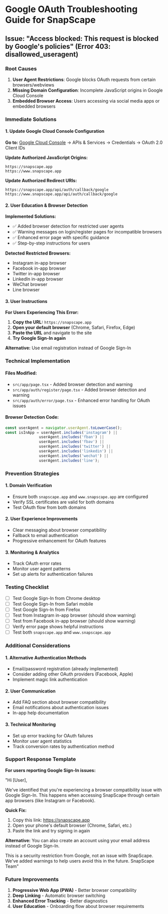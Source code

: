 # Google OAuth Troubleshooting Guide for SnapScape

## Issue: "Access blocked: This request is blocked by Google's policies" (Error 403: disallowed_useragent)

### Root Causes
1. **User Agent Restrictions**: Google blocks OAuth requests from certain browsers/webviews
2. **Missing Domain Configuration**: Incomplete JavaScript origins in Google Cloud Console
3. **Embedded Browser Access**: Users accessing via social media apps or embedded browsers

### Immediate Solutions

#### 1. Update Google Cloud Console Configuration

**Go to:** [Google Cloud Console](https://console.cloud.google.com/) → APIs & Services → Credentials → OAuth 2.0 Client IDs

**Update Authorized JavaScript Origins:**
```
https://snapscape.app
https://www.snapscape.app
```

**Update Authorized Redirect URIs:**
```
https://snapscape.app/api/auth/callback/google
https://www.snapscape.app/api/auth/callback/google
```

#### 2. User Education & Browser Detection

**Implemented Solutions:**
- ✅ Added browser detection for restricted user agents
- ✅ Warning messages on login/register pages for incompatible browsers
- ✅ Enhanced error page with specific guidance
- ✅ Step-by-step instructions for users

**Detected Restricted Browsers:**
- Instagram in-app browser
- Facebook in-app browser
- Twitter in-app browser
- LinkedIn in-app browser
- WeChat browser
- Line browser

#### 3. User Instructions

**For Users Experiencing This Error:**

1. **Copy the URL:** `https://snapscape.app`
2. **Open your default browser** (Chrome, Safari, Firefox, Edge)
3. **Paste the URL** and navigate to the site
4. **Try Google Sign-In again**

**Alternative:** Use email registration instead of Google Sign-In

### Technical Implementation

#### Files Modified:
- `src/app/page.tsx` - Added browser detection and warning
- `src/app/auth/register/page.tsx` - Added browser detection and warning
- `src/app/auth/error/page.tsx` - Enhanced error handling for OAuth issues

#### Browser Detection Code:
```javascript
const userAgent = navigator.userAgent.toLowerCase();
const isInApp = userAgent.includes('instagram') || 
               userAgent.includes('fban') || 
               userAgent.includes('fbav') || 
               userAgent.includes('twitter') || 
               userAgent.includes('linkedin') ||
               userAgent.includes('wechat') ||
               userAgent.includes('line');
```

### Prevention Strategies

#### 1. Domain Verification
- Ensure both `snapscape.app` and `www.snapscape.app` are configured
- Verify SSL certificates are valid for both domains
- Test OAuth flow from both domains

#### 2. User Experience Improvements
- Clear messaging about browser compatibility
- Fallback to email authentication
- Progressive enhancement for OAuth features

#### 3. Monitoring & Analytics
- Track OAuth error rates
- Monitor user agent patterns
- Set up alerts for authentication failures

### Testing Checklist

- [ ] Test Google Sign-In from Chrome desktop
- [ ] Test Google Sign-In from Safari mobile
- [ ] Test Google Sign-In from Firefox
- [ ] Test from Instagram in-app browser (should show warning)
- [ ] Test from Facebook in-app browser (should show warning)
- [ ] Verify error page shows helpful instructions
- [ ] Test both `snapscape.app` and `www.snapscape.app`

### Additional Considerations

#### 1. Alternative Authentication Methods
- Email/password registration (already implemented)
- Consider adding other OAuth providers (Facebook, Apple)
- Implement magic link authentication

#### 2. User Communication
- Add FAQ section about browser compatibility
- Email notifications about authentication issues
- In-app help documentation

#### 3. Technical Monitoring
- Set up error tracking for OAuth failures
- Monitor user agent statistics
- Track conversion rates by authentication method

### Support Response Template

**For users reporting Google Sign-In issues:**

"Hi [User],

We've identified that you're experiencing a browser compatibility issue with Google Sign-In. This happens when accessing SnapScape through certain app browsers (like Instagram or Facebook).

**Quick Fix:**
1. Copy this link: https://snapscape.app
2. Open your phone's default browser (Chrome, Safari, etc.)
3. Paste the link and try signing in again

**Alternative:** You can also create an account using your email address instead of Google Sign-In.

This is a security restriction from Google, not an issue with SnapScape. We've added warnings to help users avoid this in the future.
SnapScape Team"

### Future Improvements

1. **Progressive Web App (PWA)** - Better browser compatibility
2. **Deep Linking** - Automatic browser switching
3. **Enhanced Error Tracking** - Better diagnostics
4. **User Education** - Onboarding flow about browser requirements 